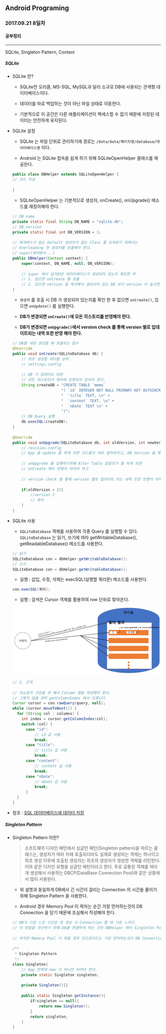 Android Programing
----------------------------------------------------
### 2017.09.21 8일차

#### 공부정리
____________________________________________________

SQLite, Singleton Pattern, Context

##### __SQLite__

- SQLite 란?

    - SQLite란 오라클, MS-SQL, MySQL과 달리 소규모 DB에 사용되는 관계형 데이터베이스이다.

    - 데이터를 따로 백업하는 것이 아닌 파일 상태로 이동한다.

    - 기본적으로 이 공간은 다른 애플리케이션이 액세스할 수 없기 때문에 저장된 데이터는 안전하게 유지된다.

- SQLite 설정

    - SQLite 는 파일 단위로 관리하기에 경로는 `/data/data/패키지명/database/데이터베이스명` 이다.

    - Android 는 SQLite 접속을 쉽게 하기 위해 SQLiteOpenHelper 클래스를 재공한다.

    ```java
    public class DBHelper extends SQLiteOpenHelper {
    // 코드 작성

    }
    ```

    - SQLiteOpenHelper 는 기본적으로 생성자, onCreate(), onUpgrade() 메소드를 재정의해야 한다.

    ```java
    // DB name
    private static final String DB_NAME = "sqlite.db";
    // DB version
    private static final int DB_VERSION = 1;

    // 매개변수가 없는 Default 생성자가 없는 Class 를 상속받기 위해서는
    // Overloading 한 생성자를 호출해야 한다.
    // super(매개변수...)
    public DBHelper(Context context) {
        super(context, DB_NAME, null, DB_VERSION);

        // super 에서 넘겨받은 데이터베이스가 생성되어 있는지 확인한 후
        // 1. 없으면 onCreate 를 호출
        // 2. 있으면 version 을 체크해서 생성되어 있는 DB 보다 version 이 높으면 onUpgrade 를 호출한다.
    }
    ```

    - `생성자` 를 호출 시 DB 가 생성되어 있는지를 확인 한 후 없으면 `onCreate()`, 있으면 `onUpdate()` 를 실행한다.

    - __DB가 변경되면 `onCreate()`에 모든 히스토리를 반영해야 한다.__

    - __DB가 변경되면 `onUpgrade()`에서 version check 를 통해 version 별로 업데이트되는 내역 또한 반영 해야 한다.__

    ```java
    // DB를 새로 생성할 때 호출되는 함수
    @Override
    public void onCreate(SQLiteDatabase db) {
        // 최초 생성할 테이블 상의
        // settings.config

        // DB 가 업데이트 되면
        // 모든 히스토리가 쿼리에 반영되어 있어야 한다.
        String createDB = "CREATE TABLE `memo`                                \n" +
                          "( `id` INTEGER NOT NULL PRIMARY KEY AUTOINCREMENT, \n" +
                          "  `title` TEXT, \n" +
                          "  `content` TEXT, \n" +
                          "  `nDate` TEXT \n" +
                          ")";
        // DB Query 실행
        db.execSQL(createDB);
    }

    @Override
    public void onUpgrade(SQLiteDatabase db, int oldVersion, int newVersion) {
        // revision.config
        // App 을 update 를 하게 되면 코드들이 새로 엎어써지고, DB Version 을 확인해서

        // onUpgrade 를 실행하기위해 Alter Table 칼럼추가 를 하게 되면
        // onCreate 에도 반영이 되어야 하고

        // version check 를 통해 version 별로 업데이트 되는 내역 또한 반영이 되어야 한다.

        if(oldVersion < 2){
            //version 2
            // 쿼리
        }
    }
    ```

- SQLite 사용

    - `SQLiteDatabase` 객체를 사용하여 각종 Query 를 실행할 수 있다. `SQLiteDatabase` 는 읽기, 쓰기에 따라 getWritableDatabase(), getReadableDatabase() 메소드를 사용한다.

    ```java
    // 읽기
    SQLiteDatabase con = dbHelper.getWritableDatabase();
    // 쓰기
    SQLiteDatabase con = dbHelper.getWritableDatabase();
    ```

    - 실행 : 삽입, 수정, 삭제는 execSQL(실행할 쿼리문) 메소드를 사용한다.

    ```java
    con.execSQL(쿼리);
    ```

    - 실행 : 검색은 Cursor 객체를 활용하여 row 단위로 찾아온다.

    ![Cursor 사용](https://github.com/Hooooong/DAY14_SQLite-Singleton/blob/master/image/%EC%BA%A1%EC%B2%98.PNG)

    ```java
    // 2. 조작

    // 대소문자 구문을 꼭 해서 Column 명을 작성해야 한다.
    // 그렇지 않을 경우 getColumnIndex 에서 오류난다.
    Cursor cursor = con.rawQuery(query, null);
    while (cursor.moveToNext()) {
      for (String col : columns) {
        int index = cursor.getColumnIndex(col);
        switch (col) {
          case "id":
              // id 값 사용
              break;
          case "title":
              // title 값 사용
              break;
          case "content":
              // content 값 사용
              break;
          case "nDate":
              // nDate 값 사용
              break;
          }
      }  
    }
    ```

- 참조 : [SQL 데이터베이스에 데이터 저장](https://developer.android.com/training/basics/data-storage/databases.html?hl=ko#DbHelper)

##### __Singleton Pattern__

- Singleton Pattern 이란?

  > 소프트웨어 디자인 패턴에서 싱글턴 패턴(Singleton pattern)을 따르는 클래스는, 생성자가 여러 차례 호출되더라도 실제로 생성되는 객체는 하나이고 최초 생성 이후에 호출된 생성자는 최초의 생성자가 생성한 객체를 리턴한다. 이와 같은 디자인 유형을 싱글턴 패턴이라고 한다. 주로 공통된 객체를 여러개 생성해서 사용하는 DBCP(DataBase Connection Pool)와 같은 상황에서 많이 사용된다.

  - 위 설명과 동일하게 DB에서 긴 시간이 걸리는 Connection 의 시간을 줄이기 위해 Singleton Pattern 을 사용한다.

  - Android 경우 Memory Pool 이 꽉차는 순간 가장 먼저하는것이 DB Connection 을 닫기 때문에 조심해서 작성해야 한다.

  ```java
  // DB가 가장 느린 구간은 첫 생성 시 Connection 할 때 가장 느리다.
  // 이 방법을 개선하기 위해 DB를 연결하게 하는 곳은 DBHelper 에서 Singleton Pattern 으로 작성한다.

  // 하지만 Memory Pool 이 꽉찰 경우 안드로이드는 가장 먼저하는것이 DB Connection 을 닫는 것을 한다.

  /**
   * Singleton Pattern
   */
  class Singleton{
      // App 전체에 new 가 하나만 되어야 한다.
      private static Singleton singleton;

      private Singleton(){}

      public static Singleton getInstance(){
          if(singleton == null){
              return new Singleton();
          }
          return singleton;
      }
  }
  ```
